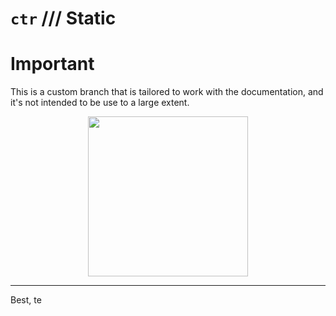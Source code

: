 # `ctr` /// Static

# Important

This is a custom branch that is tailored to work with the documentation, and it's not intended to be use to a large extent.

<p align="center">
  <img src="https://cdn.rawgit.com/ctr-lang/ctr/ca577675/ctr-logo.svg" width="256">
</p>

---

Best, te
